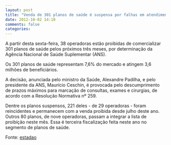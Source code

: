 ```yaml
---
layout: post
title: "Venda de 301 planos de saúde é suspensa por falhas em atendimento"
date: 2012-10-02 14:10
comments: false
categories:
---
```


A partir desta sexta-feira, 38 operadoras estão proibidas de comercializar 301 planos de saúde pelos próximos três meses, por determinação da Agência Nacional de Saúde Suplementar (ANS).

Os 301 planos de saúde representam 7,6% do mercado e atingem 3,6 milhões de beneficiários.

A decisão, anunciada pelo ministro da Saúde, Alexandre Padilha, e pelo presidente da ANS, Maurício Ceschin, é provocada pelo descumprimento de prazos máximos para marcação de consultas, exames e cirurgias, de acordo com a Resolução Normativa nº 259.

Dentre os planos suspensos, 221 deles - de 29 operadoras - foram reincidentes e permanecem com a venda proibida desde julho deste ano. Outros 80 planos, de nove operadoras, passam a integrar a lista de proibição neste mês. Essa é terceira fiscalização feita neste ano no segmento de planos de saúde.

Fonte: [estadao](http://economia.estadao.com.br/noticias/economia%20brasil,venda-de-301-planos-de-saude-e-suspensa-por-falhas-em-atendimento,129088,0.htm)
